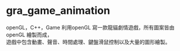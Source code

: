 # gra_game_animation
openGL，C++，Game
利用openGL 寫一款龍貓劇情遊戲，所有圖案皆由openGL 繪製而成，  
遊戲中包含動畫、聲音、時間處理、鍵盤滑鼠控制以及大量的圖形繪製。
